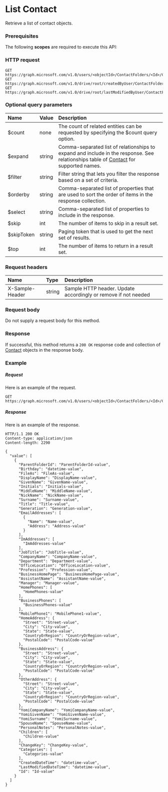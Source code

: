 # List Contact

Retrieve a list of contact objects.
### Prerequisites
The following **scopes** are required to execute this API: 
### HTTP request
<!-- { "blockType": "ignored" } -->
```http
GET https://graph.microsoft.com/v1.0/users/<objectId>/ContactFolders/<Id>/Contacts
GET https://graph.microsoft.com/v1.0/drive/root/createdByUser/ContactFolders/<Id>/Contacts
GET https://graph.microsoft.com/v1.0/drive/root/lastModifiedByUser/ContactFolders/<Id>/Contacts
```
### Optional query parameters
|Name|Value|Description|
|:---------------|:--------|:-------|
|$count|none|The count of related entities can be requested by specifying the $count query option.|
|$expand|string|Comma-separated list of relationships to expand and include in the response. See relationships table of [Contact](../resources/contact.md) for supported names. |
|$filter|string|Filter string that lets you filter the response based on a set of criteria.|
|$orderby|string|Comma-separated list of properties that are used to sort the order of items in the response collection.|
|$select|string|Comma-separated list of properties to include in the response.|
|$skip|int|The number of items to skip in a result set.|
|$skipToken|string|Paging token that is used to get the next set of results.|
|$top|int|The number of items to return in a result set.|

### Request headers
| Name       | Type | Description|
|:-----------|:------|:----------|
| X-Sample-Header  | string  | Sample HTTP header. Update accordingly or remove if not needed|

### Request body
Do not supply a request body for this method.
### Response
If successful, this method returns a `200 OK` response code and collection of [Contact](../resources/contact.md) objects in the response body.
### Example
##### Request
Here is an example of the request.
<!-- {
  "blockType": "request",
  "name": "get_contacts"
}-->
```http
GET https://graph.microsoft.com/v1.0/users/<objectId>/ContactFolders/<Id>/Contacts
```
##### Response
Here is an example of the response.
<!-- {
  "blockType": "response",
  "truncated": false,
  "@odata.type": "microsoft.graph.contact",
  "isCollection": true
} -->
```http
HTTP/1.1 200 OK
Content-type: application/json
Content-length: 2290

{
  "value": [
    {
      "ParentFolderId": "ParentFolderId-value",
      "Birthday": "datetime-value",
      "FileAs": "FileAs-value",
      "DisplayName": "DisplayName-value",
      "GivenName": "GivenName-value",
      "Initials": "Initials-value",
      "MiddleName": "MiddleName-value",
      "NickName": "NickName-value",
      "Surname": "Surname-value",
      "Title": "Title-value",
      "Generation": "Generation-value",
      "EmailAddresses": [
        {
          "Name": "Name-value",
          "Address": "Address-value"
        }
      ],
      "ImAddresses": [
        "ImAddresses-value"
      ],
      "JobTitle": "JobTitle-value",
      "CompanyName": "CompanyName-value",
      "Department": "Department-value",
      "OfficeLocation": "OfficeLocation-value",
      "Profession": "Profession-value",
      "BusinessHomePage": "BusinessHomePage-value",
      "AssistantName": "AssistantName-value",
      "Manager": "Manager-value",
      "HomePhones": [
        "HomePhones-value"
      ],
      "BusinessPhones": [
        "BusinessPhones-value"
      ],
      "MobilePhone1": "MobilePhone1-value",
      "HomeAddress": {
        "Street": "Street-value",
        "City": "City-value",
        "State": "State-value",
        "CountryOrRegion": "CountryOrRegion-value",
        "PostalCode": "PostalCode-value"
      },
      "BusinessAddress": {
        "Street": "Street-value",
        "City": "City-value",
        "State": "State-value",
        "CountryOrRegion": "CountryOrRegion-value",
        "PostalCode": "PostalCode-value"
      },
      "OtherAddress": {
        "Street": "Street-value",
        "City": "City-value",
        "State": "State-value",
        "CountryOrRegion": "CountryOrRegion-value",
        "PostalCode": "PostalCode-value"
      },
      "YomiCompanyName": "YomiCompanyName-value",
      "YomiGivenName": "YomiGivenName-value",
      "YomiSurname": "YomiSurname-value",
      "SpouseName": "SpouseName-value",
      "PersonalNotes": "PersonalNotes-value",
      "Children": [
        "Children-value"
      ],
      "ChangeKey": "ChangeKey-value",
      "Categories": [
        "Categories-value"
      ],
      "CreatedDateTime": "datetime-value",
      "LastModifiedDateTime": "datetime-value",
      "Id": "Id-value"
    }
  ]
}
```

<!-- uuid: 8fcb5dbc-d5aa-4681-8e31-b001d5168d79
2015-10-25 14:57:30 UTC -->
<!-- {
  "type": "#page.annotation",
  "description": "List Contact",
  "keywords": "",
  "section": "documentation",
  "tocPath": ""
}-->